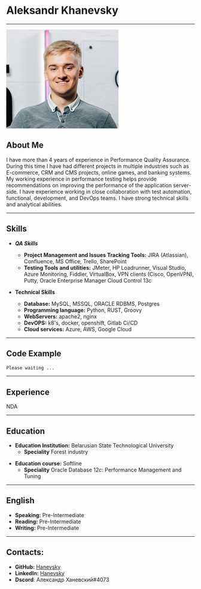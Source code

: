 # Aleksandr Khanevsky
___
![My photo](./assets/photo_portconf19_011.jpg "My photo")
## About Me
I have more than 4 years of experience in  Performance Quality Assurance. During this time I have had different projects in multiple industries such as  E-commerce, CRM  and CMS projects, online games, and banking systems. My working experience in performance testing helps provide recommendations on improving the performance of the application server-side. I have experience working in close collaboration with test automation, functional,  development, and DevOps teams.  I have strong technical skills and analytical abilities.
___
## Skills
 * ***QA Skills***
    + **Project Management and Issues Tracking Tools:** JIRA (Atlassian), Confluence, MS Office, Trello, SharePoint
    + **Testing Tools and utilities:** JMeter, HP Loadrunner, Visual Studio, Azure Monitoring, Fiddler, VirtualBox, VPN clients (Cisco, OpenVPN), Putty, Oracle Enterprise Manager Cloud Control 13c

* **Technical Skills**
  + **Database:** MySQL, MSSQL, ORACLE RDBMS, Postgres
  + **Programming language:** Python, RUST, Groovy
  + **WebServers:** apache2, nginx
  + **DevOPS:** k8's, docker, openshift, Gitlab Ci/CD
  + **Cloud services:** Azure, AWS, Google Cloud

___
## Code Example
```
Please waiting ...
```
___
## Experience
NDA
___
## Education
* **Education Institution:**	Belarusian State Technological University
  + **Speciality**	Forest industry
+ **Education course:** Softline
  + **Speciality**  Oracle Database 12c: Performance Management and Tuning
___
## English
* **Speaking:** Pre-Intermediate
* **Reading:** Pre-Intermediate
* **Writing:** Pre-Intermediate
___
## **Contacts:**
* **GitHub:** [Hanevsky](https://github.com/Hanevsky "GitHub link")
* **LinkedIn:** [Hanevsky](https://www.linkedin.com/in/%D0%B0%D0%BB%D0%B5%D0%BA%D1%81%D0%B0%D0%BD%D0%B4%D1%80-%D1%85%D0%B0%D0%BD%D0%B5%D0%B2%D1%81%D0%BA%D0%B8%D0%B9-184080168/ "LinkedIn Link")
* **Dscord**: Александр Ханевский#4073
